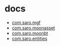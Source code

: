 # docs

- [com.saro.mgf](com.saro.mgf@0.1/index.html)
- [com.saro.moonasset](com.saro.moonasset@0.1/index.html)
- [com.saro.moonbt](com.saro.moonbt@0.1/index.html)
- [com.saro.entities](com.saro.entities@0.1/index.html)